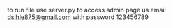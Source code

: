 to run file use server.py
to access admin page us email dsihle875@gmail.com with password 123456789
